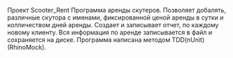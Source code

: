 Проект Scooter_Rent
Программа аренды скутеров. 
Позволяет добалять, различные скутора с именами, фиксированной ценой аренды в сутки и колличеством дней аренды.
Создает и записывает отчет, по каждому новому клиенту. 
Вся информация по аренде записывается в файл и сохраняется на диске.
Программа написана методом TDD(nUnit)(RhinoMock).
